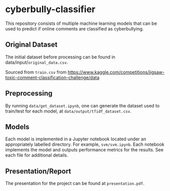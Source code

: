 # cyberbully-classifier

This repository consists of multiple machine learning models that can be used to predict if online comments are classified as cyberbullying.

## Original Dataset

The initial dataset before processing can be found in data/input/`original_data.csv`.

Sourced from `train.csv` from https://www.kaggle.com/competitions/jigsaw-toxic-comment-classification-challenge/data

## Preprocessing

By running `data/get_dataset.ipynb`, one can generate the dataset used to train/test for each model, at `data/output/tfidf_dataset.csv`.

## Models

Each model is implemented in a Jupyter notebook located under an appropriately labelled directory. For example, `svm/svm.ipynb`. Each notebook implements the model and outputs performance metrics for the results. See each file for additional details.

## Presentation/Report

The presentation for the project can be found at `presentation.pdf`.
